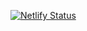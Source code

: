 [![Netlify Status](https://api.netlify.com/api/v1/badges/55f00595-f703-440f-817d-da5e366005ce/deploy-status)](https://app.netlify.com/sites/worsteats/deploys)